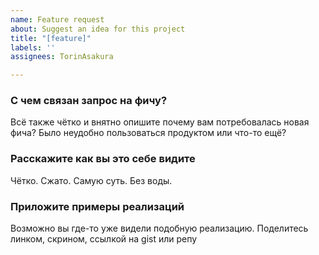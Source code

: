 ```yaml
---
name: Feature request
about: Suggest an idea for this project
title: "[feature]"
labels: ''
assignees: TorinAsakura

---
```


### С чем связан запрос на фичу?
Всё также чётко и внятно опишите почему вам потребовалась новая фича? Было неудобно пользоваться продуктом или что-то ещё?

### Расскажите как вы это себе видите
Чётко. Сжато. Самую суть. Без воды.

### Приложите примеры реализаций
Возможно вы где-то уже видели подобную реализацию. Поделитесь линком, скрином, ссылкой на gist или репу
